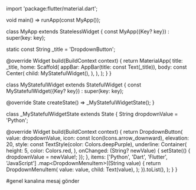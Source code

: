 import 'package:flutter/material.dart';

void main() => runApp(const MyApp());

class MyApp extends StatelessWidget {
const MyApp({Key? key}) : super(key: key);

static const String _title = 'DropdownButton';

@override
Widget build(BuildContext context) {
return MaterialApp(
title: _title,
home: Scaffold(
appBar: AppBar(title: const Text(_title)),
body: const Center(
child: MyStatefulWidget(),
),
),
);
}
}

class MyStatefulWidget extends StatefulWidget {
const MyStatefulWidget({Key? key}) : super(key: key);

@override
State<MyStatefulWidget> createState() => _MyStatefulWidgetState();
}

class _MyStatefulWidgetState extends State<MyStatefulWidget> {
String dropdownValue = 'Python';

@override
Widget build(BuildContext context) {
return DropdownButton<String>(
value: dropdownValue,
icon: const Icon(Icons.arrow_downward),
elevation: 20,
style: const TextStyle(color: Colors.deepPurple),
underline: Container(
height: 5,
color: Colors.red,
),
onChanged: (String? newValue) {
setState(() {
dropdownValue = newValue!;
});
},
items: <String>['Python', 'Dart', 'Flutter', 'JavaScript']
.map<DropdownMenuItem<String>>((String value) {
return DropdownMenuItem<String>(
value: value,
child: Text(value),
);
}).toList(),
);
}
}

#genel kanalına mesaj gönder

